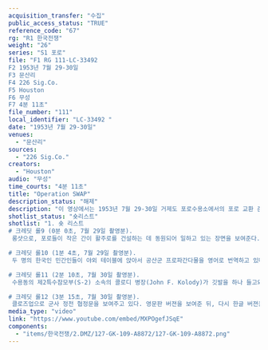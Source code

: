 ```yaml
---
acquisition_transfer: "수집"
public_access_status: "TRUE"
reference_code: "67"
rg: "R1 한국전쟁"
weight: "26"
series: "S1 포로"
file: "F1 RG 111-LC-33492 
F2 1953년 7월 29-30일
F3 문산리
F4 226 Sig.Co.
F5 Houston
F6 무성
F7 4분 11초"
file_number: "111"
local_identifier: "LC-33492 "
date: "1953년 7월 29-30일"
venues: 
  - "문산리"
sources: 
  - "226 Sig.Co."
creators: 
  - "Houston"
audio: "무성"
time_courts: "4분 11초"
title: "Operation SWAP"
description_status: "해제"
description: "이 영상에서는 1953년 7월 29-30일 거제도 포로수용소에서의 포로 교환 준비 과정의 일부를 보여준다. "
shotlist_status: "숏리스트"
shotlist: "1. 숏 리스트
# 크레딧 롤9 (0분 0초, 7월 29일 촬영분).
 롱샷으로, 포로들이 작은 간이 활주로를 건설하는 데 동원되어 일하고 있는 장면을 보여준다. 차량들이 이동하면서 해당 작업을 지원하고 있다.

# 크레딧 롤10 (1분 4초, 7월 29일 촬영분).
 두 명의 한국인 민간인들이 야외 테이블에 앉아서 공산군 프로파간다물을 영어로 번역하고 있다. 유인물들은 미국인들이 포로수용소 내에서 수거하여 온 것으로 보인다. 이들이 작업하고 있는 테이블 위에 있는 여러 유인물들을 확대하여 보여준다.

# 크레딧 롤11 (2분 10초, 7월 30일 촬영분).
 수용동의 제2특수참모부(S-2) 소속의 콜로디 병장(John F. Kolody)가 깃발을 하나 들고와 보여주고 있다 깃발은 천으로 만들어져 있고 “새소식”이라는 글자와 함께 건물 모양이 그려져 있다. 이는 크레믈린을 상징하는 것으로 보인다.

# 크레딧 롤12 (3분 15초, 7월 30일 촬영분).
 클로즈업으로 군사 정전 협정문을 보여주고 있다. 영문판 버젼을 보여준 뒤, 다시 한글 버젼을 보여주고 있다. 초점은 잘 맞지 않는다."
media_type: "video"
link: "https://www.youtube.com/embed/MXPOgefJSqE"
components: 
  - "items/한국전쟁/2.DMZ/127-GK-109-A8872/127-GK-109-A8872.png"
---
```

